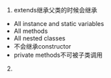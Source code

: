 1. extends继承父类的时候会继承
-   All instance and static variables
-   All methods
-   All nested classes
- 不会继承constructor
- private methods不可被子类调用

2. 
<!--stackedit_data:
eyJoaXN0b3J5IjpbLTcyODUzODc1XX0=
-->